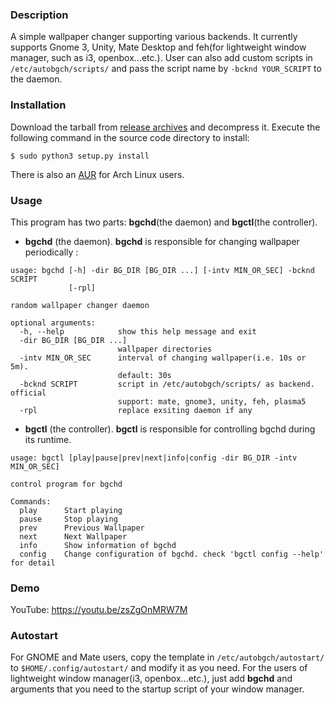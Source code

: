 ### Description
A simple wallpaper changer supporting various backends. It currently supports Gnome 3, Unity, Mate Desktop and feh(for lightweight window manager, such as i3, openbox...etc.). User can also add custom scripts in ```/etc/autobgch/scripts/``` and pass the script name by ```-bcknd YOUR_SCRIPT``` to the daemon.
### Installation
Download the tarball from <a href=https://github.com/AlvinJian/auto_background_changer/releases>release archives</a> and decompress it. Execute the following command in the source code directory to install:
```
$ sudo python3 setup.py install
```
There is also an <a href=https://aur.archlinux.org/packages/python-autobgch/>AUR</a> for Arch Linux users.
### Usage
This program has two parts: <b>bgchd</b>(the daemon) and <b>bgctl</b>(the controller).

* <b>bgchd</b> (the daemon). <b>bgchd</b> is responsible for changing wallpaper periodically :
```
usage: bgchd [-h] -dir BG_DIR [BG_DIR ...] [-intv MIN_OR_SEC] -bcknd SCRIPT
             [-rpl]

random wallpaper changer daemon

optional arguments:
  -h, --help            show this help message and exit
  -dir BG_DIR [BG_DIR ...]
                        wallpaper directories
  -intv MIN_OR_SEC      interval of changing wallpaper(i.e. 10s or 5m).
                        default: 30s
  -bcknd SCRIPT         script in /etc/autobgch/scripts/ as backend. official
                        support: mate, gnome3, unity, feh, plasma5
  -rpl                  replace exsiting daemon if any
```

* <b>bgctl</b> (the controller). <b>bgctl</b> is responsible for controlling bgchd during its runtime.
```
usage: bgctl [play|pause|prev|next|info|config -dir BG_DIR -intv MIN_OR_SEC]

control program for bgchd

Commands:
  play      Start playing
  pause     Stop playing
  prev      Previous Wallpaper
  next      Next Wallpaper
  info      Show information of bgchd
  config    Change configuration of bgchd. check 'bgctl config --help' for detail
```
### Demo
YouTube: <a href="https://youtu.be/zsZgOnMRW7M">https://youtu.be/zsZgOnMRW7M</a>
### Autostart
For GNOME and Mate users, copy the template in ```/etc/autobgch/autostart/``` to ```$HOME/.config/autostart/``` and modify it as you need. For the users of lightweight window manager(i3, openbox...etc.), just add <b>bgchd</b> and arguments that you need to the startup script of your window manager.
